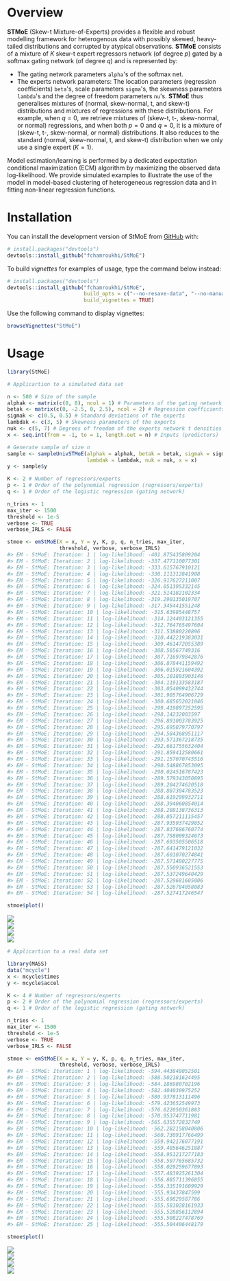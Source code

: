 
<!-- README.md is generated from README.Rmd. Please edit that file -->
<!-- badges: start -->
<!-- badges: end -->
Overview
========

**STMoE** (Skew-t Mixture-of-Experts) provides a flexible and robust modelling framework for heterogenous data with possibly skewed, heavy-tailed distributions and corrupted by atypical observations. **STMoE** consists of a mixture of *K* skew-t expert regressors network (of degree *p*) gated by a softmax gating network (of degree *q*) and is represented by:

-   The gating network parameters `alpha`'s of the softmax net.
-   The experts network parameters: The location parameters (regression coefficients) `beta`'s, scale parameters `sigma`'s, the skewness parameters `lambda`'s and the degree of freedom parameters `nu`'s. **STMoE** thus generalises mixtures of (normal, skew-normal, t, and skew-t) distributions and mixtures of regressions with these distributions. For example, when *q* = 0, we retrieve mixtures of (skew-t, t-, skew-normal, or normal) regressions, and when both *p* = 0 and *q* = 0, it is a mixture of (skew-t, t-, skew-normal, or normal) distributions. It also reduces to the standard (normal, skew-normal, t, and skew-t) distribution when we only use a single expert (*K* = 1).

Model estimation/learning is performed by a dedicated expectation conditional maximization (ECM) algorithm by maximizing the observed data log-likelihood. We provide simulated examples to illustrate the use of the model in model-based clustering of heterogeneous regression data and in fitting non-linear regression functions.

Installation
============

You can install the development version of StMoE from [GitHub](https://github.com/) with:

``` r
# install.packages("devtools")
devtools::install_github("fchamroukhi/StMoE")
```

To build *vignettes* for examples of usage, type the command below instead:

``` r
# install.packages("devtools")
devtools::install_github("fchamroukhi/StMoE", 
                         build_opts = c("--no-resave-data", "--no-manual"), 
                         build_vignettes = TRUE)
```

Use the following command to display vignettes:

``` r
browseVignettes("StMoE")
```

Usage
=====

``` r
library(StMoE)
```

``` r
# Applicartion to a simulated data set

n <- 500 # Size of the sample
alphak <- matrix(c(0, 8), ncol = 1) # Parameters of the gating network
betak <- matrix(c(0, -2.5, 0, 2.5), ncol = 2) # Regression coefficients of the experts
sigmak <- c(0.5, 0.5) # Standard deviations of the experts
lambdak <- c(3, 5) # Skewness parameters of the experts
nuk <- c(5, 7) # Degrees of freedom of the experts network t densities
x <- seq.int(from = -1, to = 1, length.out = n) # Inputs (predictors)

# Generate sample of size n
sample <- sampleUnivSTMoE(alphak = alphak, betak = betak, sigmak = sigmak, 
                          lambdak = lambdak, nuk = nuk, x = x)
y <- sample$y

K <- 2 # Number of regressors/experts
p <- 1 # Order of the polynomial regression (regressors/experts)
q <- 1 # Order of the logistic regression (gating network)

n_tries <- 1
max_iter <- 1500
threshold <- 1e-5
verbose <- TRUE
verbose_IRLS <- FALSE

stmoe <- emStMoE(X = x, Y = y, K, p, q, n_tries, max_iter, 
                 threshold, verbose, verbose_IRLS)
#> EM - StMoE: Iteration: 1 | log-likelihood: -401.875435809204
#> EM - StMoE: Iteration: 2 | log-likelihood: -337.477110077301
#> EM - StMoE: Iteration: 3 | log-likelihood: -333.615767910121
#> EM - StMoE: Iteration: 4 | log-likelihood: -330.111312841908
#> EM - StMoE: Iteration: 5 | log-likelihood: -326.917627211007
#> EM - StMoE: Iteration: 6 | log-likelihood: -324.051395332145
#> EM - StMoE: Iteration: 7 | log-likelihood: -321.514182102334
#> EM - StMoE: Iteration: 8 | log-likelihood: -319.290135019707
#> EM - StMoE: Iteration: 9 | log-likelihood: -317.345441551248
#> EM - StMoE: Iteration: 10 | log-likelihood: -315.63985448757
#> EM - StMoE: Iteration: 11 | log-likelihood: -314.124403121355
#> EM - StMoE: Iteration: 12 | log-likelihood: -312.764765497604
#> EM - StMoE: Iteration: 13 | log-likelihood: -311.53880220896
#> EM - StMoE: Iteration: 14 | log-likelihood: -310.442219383031
#> EM - StMoE: Iteration: 15 | log-likelihood: -309.461472055389
#> EM - StMoE: Iteration: 16 | log-likelihood: -308.56567749316
#> EM - StMoE: Iteration: 17 | log-likelihood: -307.716979842876
#> EM - StMoE: Iteration: 18 | log-likelihood: -306.878441159492
#> EM - StMoE: Iteration: 19 | log-likelihood: -306.015921604392
#> EM - StMoE: Iteration: 20 | log-likelihood: -305.101893903146
#> EM - StMoE: Iteration: 21 | log-likelihood: -304.119133583187
#> EM - StMoE: Iteration: 22 | log-likelihood: -303.054099432744
#> EM - StMoE: Iteration: 23 | log-likelihood: -301.905764906729
#> EM - StMoE: Iteration: 24 | log-likelihood: -300.685652021046
#> EM - StMoE: Iteration: 25 | log-likelihood: -299.419897252595
#> EM - StMoE: Iteration: 26 | log-likelihood: -298.14232003597
#> EM - StMoE: Iteration: 27 | log-likelihood: -296.891003783925
#> EM - StMoE: Iteration: 28 | log-likelihood: -295.695879770797
#> EM - StMoE: Iteration: 29 | log-likelihood: -294.584368951117
#> EM - StMoE: Iteration: 30 | log-likelihood: -293.571367218735
#> EM - StMoE: Iteration: 31 | log-likelihood: -292.661755632404
#> EM - StMoE: Iteration: 32 | log-likelihood: -291.859412580661
#> EM - StMoE: Iteration: 33 | log-likelihood: -291.157070745516
#> EM - StMoE: Iteration: 34 | log-likelihood: -290.548867853095
#> EM - StMoE: Iteration: 35 | log-likelihood: -290.024516787423
#> EM - StMoE: Iteration: 36 | log-likelihood: -289.579343050895
#> EM - StMoE: Iteration: 37 | log-likelihood: -289.204274620518
#> EM - StMoE: Iteration: 38 | log-likelihood: -288.887304783523
#> EM - StMoE: Iteration: 39 | log-likelihood: -288.619299932711
#> EM - StMoE: Iteration: 40 | log-likelihood: -288.394060854014
#> EM - StMoE: Iteration: 41 | log-likelihood: -288.208138736313
#> EM - StMoE: Iteration: 42 | log-likelihood: -288.057211115457
#> EM - StMoE: Iteration: 43 | log-likelihood: -287.935937429852
#> EM - StMoE: Iteration: 44 | log-likelihood: -287.837686760774
#> EM - StMoE: Iteration: 45 | log-likelihood: -287.758009324673
#> EM - StMoE: Iteration: 46 | log-likelihood: -287.693505506518
#> EM - StMoE: Iteration: 47 | log-likelihood: -287.641479121032
#> EM - StMoE: Iteration: 48 | log-likelihood: -287.601070274841
#> EM - StMoE: Iteration: 49 | log-likelihood: -287.571480227775
#> EM - StMoE: Iteration: 50 | log-likelihood: -287.550936521553
#> EM - StMoE: Iteration: 51 | log-likelihood: -287.537249640429
#> EM - StMoE: Iteration: 52 | log-likelihood: -287.529681605006
#> EM - StMoE: Iteration: 53 | log-likelihood: -287.526784058083
#> EM - StMoE: Iteration: 54 | log-likelihood: -287.527417246547

stmoe$plot()
```

<img src="man/figures/README-unnamed-chunk-6-1.png" style="display: block; margin: auto;" /><img src="man/figures/README-unnamed-chunk-6-2.png" style="display: block; margin: auto;" /><img src="man/figures/README-unnamed-chunk-6-3.png" style="display: block; margin: auto;" /><img src="man/figures/README-unnamed-chunk-6-4.png" style="display: block; margin: auto;" />

``` r
# Applicartion to a real data set

library(MASS)
data("mcycle")
x <- mcycle$times
y <- mcycle$accel

K <- 4 # Number of regressors/experts
p <- 2 # Order of the polynomial regression (regressors/experts)
q <- 1 # Order of the logistic regression (gating network)

n_tries <- 1
max_iter <- 1500
threshold <- 1e-5
verbose <- TRUE
verbose_IRLS <- FALSE

stmoe <- emStMoE(X = x, Y = y, K, p, q, n_tries, max_iter, 
                 threshold, verbose, verbose_IRLS)
#> EM - StMoE: Iteration: 1 | log-likelihood: -594.443848052501
#> EM - StMoE: Iteration: 2 | log-likelihood: -588.502181624495
#> EM - StMoE: Iteration: 3 | log-likelihood: -584.186980702196
#> EM - StMoE: Iteration: 4 | log-likelihood: -582.404030975252
#> EM - StMoE: Iteration: 5 | log-likelihood: -580.937813111496
#> EM - StMoE: Iteration: 6 | log-likelihood: -579.423652549973
#> EM - StMoE: Iteration: 7 | log-likelihood: -576.622050361883
#> EM - StMoE: Iteration: 8 | log-likelihood: -570.953747711981
#> EM - StMoE: Iteration: 9 | log-likelihood: -565.635572832749
#> EM - StMoE: Iteration: 10 | log-likelihood: -562.282158040806
#> EM - StMoE: Iteration: 11 | log-likelihood: -560.730917766499
#> EM - StMoE: Iteration: 12 | log-likelihood: -559.942176077191
#> EM - StMoE: Iteration: 13 | log-likelihood: -559.405646251887
#> EM - StMoE: Iteration: 14 | log-likelihood: -558.951217277183
#> EM - StMoE: Iteration: 15 | log-likelihood: -558.507765685732
#> EM - StMoE: Iteration: 16 | log-likelihood: -558.029259677093
#> EM - StMoE: Iteration: 17 | log-likelihood: -557.483925261304
#> EM - StMoE: Iteration: 18 | log-likelihood: -556.885711396855
#> EM - StMoE: Iteration: 19 | log-likelihood: -556.335191609929
#> EM - StMoE: Iteration: 20 | log-likelihood: -555.93437847599
#> EM - StMoE: Iteration: 21 | log-likelihood: -555.69829587786
#> EM - StMoE: Iteration: 22 | log-likelihood: -555.581028161933
#> EM - StMoE: Iteration: 23 | log-likelihood: -555.528856112894
#> EM - StMoE: Iteration: 24 | log-likelihood: -555.508227478769
#> EM - StMoE: Iteration: 25 | log-likelihood: -555.504406448179

stmoe$plot()
```

<img src="man/figures/README-unnamed-chunk-7-1.png" style="display: block; margin: auto;" /><img src="man/figures/README-unnamed-chunk-7-2.png" style="display: block; margin: auto;" /><img src="man/figures/README-unnamed-chunk-7-3.png" style="display: block; margin: auto;" /><img src="man/figures/README-unnamed-chunk-7-4.png" style="display: block; margin: auto;" />

